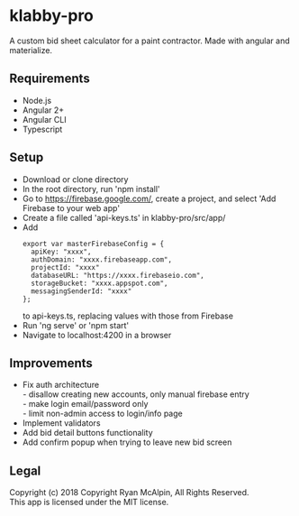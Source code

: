 # klabby-pro
A custom bid sheet calculator for a paint contractor. Made with angular and materialize.

## Requirements
* Node.js
* Angular 2+
* Angular CLI
* Typescript

## Setup
* Download or clone directory
* In the root directory, run 'npm install'
* Go to https://firebase.google.com/, create a project, and select 'Add Firebase to your web app'
* Create a file called 'api-keys.ts' in klabby-pro/src/app/
* Add
  ```
  export var masterFirebaseConfig = {
    apiKey: "xxxx",
    authDomain: "xxxx.firebaseapp.com",
    projectId: "xxxx"
    databaseURL: "https://xxxx.firebaseio.com",
    storageBucket: "xxxx.appspot.com",
    messagingSenderId: "xxxx"
  };
  ```
  to api-keys.ts, replacing values with those from Firebase
* Run 'ng serve' or 'npm start'
* Navigate to localhost:4200 in a browser

## Improvements
* Fix auth architecture
<br>- disallow creating new accounts, only manual firebase entry
<br>- make login email/password only
<br>- limit non-admin access to login/info page
* Implement validators
* Add bid detail buttons functionality
* Add confirm popup when trying to leave new bid screen


## Legal
Copyright (c) 2018 Copyright Ryan McAlpin, All Rights Reserved.<br>
This app is licensed under the MIT license.
